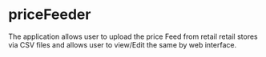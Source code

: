 # priceFeeder
The application allows user to upload the price Feed from retail retail stores via CSV files and allows user to view/Edit the same by web interface.
